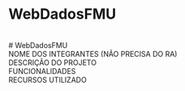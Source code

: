 # WebDadosFMU
 <br>
 # WebDadosFMU
 <br>NOME DOS INTEGRANTES (NÃO PRECISA DO RA)
 <br>DESCRIÇÃO DO PROJETO
 <br>FUNCIONALIDADES
 <br>RECURSOS UTILIZADO